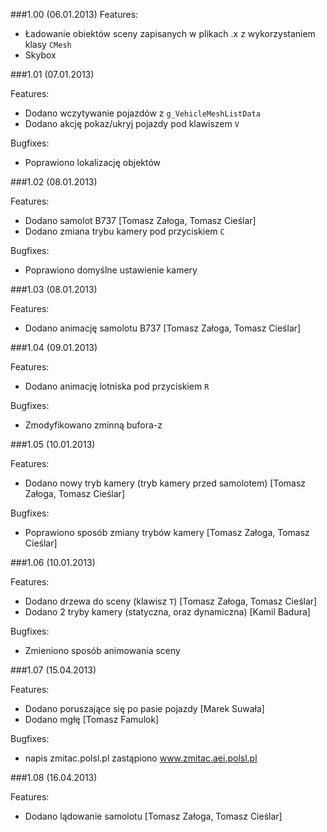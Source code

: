 ###1.00 (06.01.2013)
Features:

  - Ładowanie obiektów sceny zapisanych w plikach .x z wykorzystaniem klasy `CMesh`
  - Skybox

###1.01 (07.01.2013)

Features:

  - Dodano wczytywanie pojazdów z `g_VehicleMeshListData`
  - Dodano akcję pokaz/ukryj pojazdy pod klawiszem `V`

Bugfixes:

  - Poprawiono lokalizację objektów

###1.02 (08.01.2013)

Features:

  - Dodano samolot B737 [Tomasz Załoga, Tomasz Cieślar]
  - Dodano zmiana trybu kamery pod przyciskiem `C`

Bugfixes:

  - Poprawiono domyślne ustawienie kamery

###1.03 (08.01.2013)

Features:

  - Dodano animację samolotu B737 [Tomasz Załoga, Tomasz Cieślar]

###1.04 (09.01.2013)

Features:

  - Dodano animację lotniska pod przyciskiem `R`

Bugfixes:

  - Zmodyfikowano zminną bufora-z

###1.05 (10.01.2013)

Features:

  - Dodano nowy tryb kamery (tryb kamery przed samolotem) [Tomasz Załoga, Tomasz Cieślar]

Bugfixes:

  - Poprawiono sposób zmiany trybów kamery [Tomasz Załoga, Tomasz Cieślar]

###1.06 (10.01.2013)

Features:

  - Dodano drzewa do sceny (klawisz `T`) [Tomasz Załoga, Tomasz Cieślar]
  - Dodano 2 tryby kamery (statyczna, oraz dynamiczna) [Kamil Badura]

Bugfixes:

  - Zmieniono sposób animowania sceny

###1.07 (15.04.2013)

Features:

  - Dodano poruszające się po pasie pojazdy [Marek Suwała]
  - Dodano mgłę [Tomasz Famulok]

Bugfixes:

  - napis zmitac.polsl.pl zastąpiono www.zmitac.aei.polsl.pl

  ###1.08 (16.04.2013)

Features:

  - Dodano lądowanie samolotu [Tomasz Załoga, Tomasz Cieślar]
 